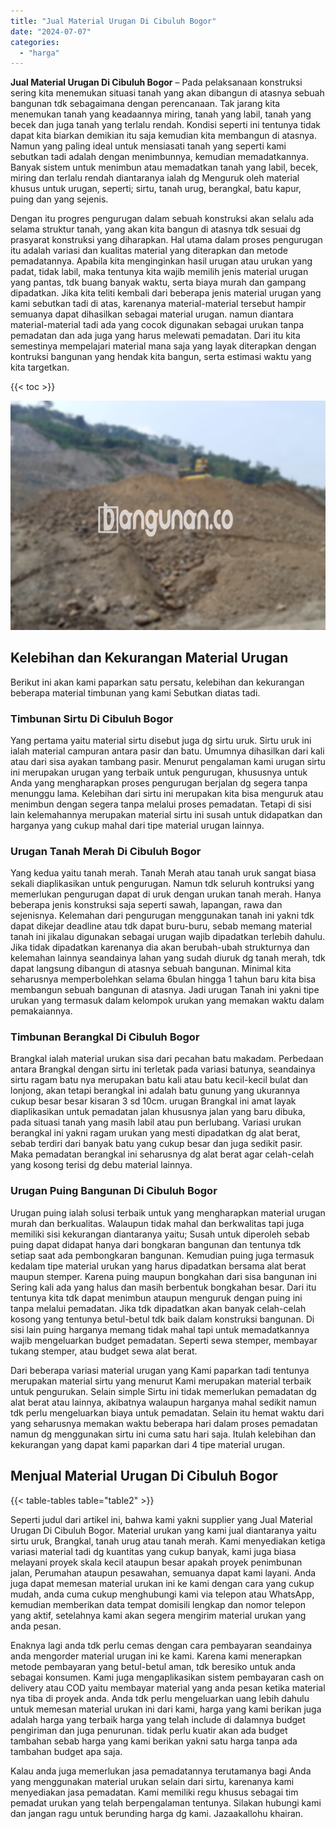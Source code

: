 ```yaml
---
title: "Jual Material Urugan Di Cibuluh Bogor"
date: "2024-07-07"
categories: 
  - "harga"
---
```


**Jual Material Urugan Di Cibuluh Bogor** – Pada pelaksanaan konstruksi sering kita menemukan situasi tanah yang akan dibangun di atasnya sebuah bangunan tdk sebagaimana dengan perencanaan. Tak jarang kita menemukan tanah yang keadaannya miring, tanah yang labil, tanah yang becek dan juga tanah yang terlalu rendah. Kondisi seperti ini tentunya tidak dapat kita biarkan demikian itu saja kemudian kita membangun di atasnya. Namun yang paling ideal untuk mensiasati tanah yang seperti kami sebutkan tadi adalah dengan menimbunnya, kemudian memadatkannya. Banyak sistem untuk menimbun atau memadatkan tanah yang labil, becek, miring dan terlalu rendah diantaranya ialah dg Menguruk oleh material khusus untuk urugan, seperti; sirtu, tanah urug, berangkal, batu kapur, puing dan yang sejenis.

Dengan itu progres pengurugan dalam sebuah konstruksi akan selalu ada selama struktur tanah, yang akan kita bangun di atasnya tdk sesuai dg prasyarat konstruksi yang diharapkan. Hal utama dalam proses pengurugan itu adalah variasi dan kualitas material yang diterapkan dan metode pemadatannya. Apabila kita menginginkan hasil urugan atau urukan yang padat, tidak labil, maka tentunya kita wajib memilih jenis material urugan yang pantas, tdk buang banyak waktu, serta biaya murah dan gampang dipadatkan. Jika kita teliti kembali dari beberapa jenis material urugan yang kami sebutkan tadi di atas, karenanya material-material tersebut hampir semuanya dapat dihasilkan sebagai material urugan. namun diantara material-material tadi ada yang cocok digunakan sebagai urukan tanpa pemadatan dan ada juga yang harus melewati pemadatan. Dari itu kita semestinya mempelajari material mana saja yang layak diterapkan dengan kontruksi bangunan yang hendak kita bangun, serta estimasi waktu yang kita targetkan.

{{< toc >}}

![Jual Material Urugan Di Cibuluh Bogor](/images/jual-urugan-26.png)

## Kelebihan dan Kekurangan Material Urugan

Berikut ini akan kami paparkan satu persatu, kelebihan dan kekurangan beberapa material timbunan yang kami Sebutkan diatas tadi.

### Timbunan Sirtu Di Cibuluh Bogor

Yang pertama yaitu material sirtu disebut juga dg sirtu uruk. Sirtu uruk ini ialah material campuran antara pasir dan batu. Umumnya dihasilkan dari kali atau dari sisa ayakan tambang pasir. Menurut pengalaman kami urugan sirtu ini merupakan urugan yang terbaik untuk pengurugan, khususnya untuk Anda yang mengharapkan proses pengurugan berjalan dg segera tanpa menunggu lama. Kelebihan dari sirtu ini merupakan kita bisa menguruk atau menimbun dengan segera tanpa melalui proses pemadatan. Tetapi di sisi lain kelemahannya merupakan material sirtu ini susah untuk didapatkan dan harganya yang cukup mahal dari tipe material urugan lainnya.

### Urugan Tanah Merah Di Cibuluh Bogor

Yang kedua yaitu tanah merah. Tanah Merah atau tanah uruk sangat biasa sekali diaplikasikan untuk pengurugan. Namun tdk seluruh kontruksi yang memerlukan pengurugan dapat di uruk dengan urukan tanah merah. Hanya beberapa jenis konstruksi saja seperti sawah, lapangan, rawa dan sejenisnya. Kelemahan dari pengurugan menggunakan tanah ini yakni tdk dapat dikejar deadline atau tdk dapat buru-buru, sebab memang material tanah ini jikalau digunakan sebagai urugan wajib dipadatkan terlebih dahulu. Jika tidak dipadatkan karenanya dia akan berubah-ubah strukturnya dan kelemahan lainnya seandainya lahan yang sudah diuruk dg tanah merah, tdk dapat langsung dibangun di atasnya sebuah bangunan. Minimal kita seharusnya memperbolehkan selama 6bulan hingga 1 tahun baru kita bisa membangun sebuah bangunan di atasnya. Jadi urugan Tanah ini yakni tipe urukan yang termasuk dalam kelompok urukan yang memakan waktu dalam pemakaiannya.

### Timbunan Berangkal Di Cibuluh Bogor

Brangkal ialah material urukan sisa dari pecahan batu makadam. Perbedaan antara Brangkal dengan sirtu ini terletak pada variasi batunya, seandainya sirtu ragam batu nya merupakan batu kali atau batu kecil-kecil bulat dan lonjong, akan tetapi berangkal ini adalah batu gunung yang ukurannya cukup besar besar kisaran 3 sd 10cm. urugan Brangkal ini amat layak diaplikasikan untuk pemadatan jalan khususnya jalan yang baru dibuka, pada situasi tanah yang masih labil atau pun berlubang. Variasi urukan berangkal ini yakni ragam urukan yang mesti dipadatkan dg alat berat, sebab terdiri dari banyak batu yang cukup besar dan juga sedikit pasir. Maka pemadatan berangkal ini seharusnya dg alat berat agar celah-celah yang kosong terisi dg debu material lainnya.

### Urugan Puing Bangunan Di Cibuluh Bogor

Urugan puing ialah solusi terbaik untuk yang mengharapkan material urugan murah dan berkualitas. Walaupun tidak mahal dan berkwalitas tapi juga memiliki sisi kekurangan diantaranya yaitu; Susah untuk diperoleh sebab puing dapat didapat hanya dari bongkaran bangunan dan tentunya tdk setiap saat ada pembongkaran bangunan. Kemudian puing juga termasuk kedalam tipe material urukan yang harus dipadatkan bersama alat berat maupun stemper. Karena puing maupun bongkahan dari sisa bangunan ini Sering kali ada yang halus dan masih berbentuk bongkahan besar. Dari itu tentunya kita tdk dapat menimbun ataupun menguruk dengan puing ini tanpa melalui pemadatan. Jika tdk dipadatkan akan banyak celah-celah kosong yang tentunya betul-betul tdk baik dalam konstruksi bangunan. Di sisi lain puing harganya memang tidak mahal tapi untuk memadatkannya wajib mengeluarkan budget pemadatan. Seperti sewa stemper, membayar tukang stemper, atau budget sewa alat berat.

Dari beberapa variasi material urugan yang Kami paparkan tadi tentunya merupakan material sirtu yang menurut Kami merupakan material terbaik untuk pengurukan. Selain simple Sirtu ini tidak memerlukan pemadatan dg alat berat atau lainnya, akibatnya walaupun harganya mahal sedikit namun tdk perlu mengeluarkan biaya untuk pemadatan. Selain itu hemat waktu dari yang seharusnya memakan waktu beberapa hari dalam proses pemadatan namun dg menggunakan sirtu ini cuma satu hari saja. Itulah kelebihan dan kekurangan yang dapat kami paparkan dari 4 tipe material urugan.

## Menjual Material Urugan Di Cibuluh Bogor

{{< table-tables table="table2" >}}

Seperti judul dari artikel ini, bahwa kami yakni supplier yang Jual Material Urugan Di Cibuluh Bogor. Material urukan yang kami jual diantaranya yaitu sirtu uruk, Brangkal, tanah urug atau tanah merah. Kami menyediakan ketiga variasi material tadi dg kuantitas yang cukup banyak, kami juga biasa melayani proyek skala kecil ataupun besar apakah proyek penimbunan jalan, Perumahan ataupun pesawahan, semuanya dapat kami layani. Anda juga dapat memesan material urukan ini ke kami dengan cara yang cukup mudah, anda cuma cukup menghubungi kami via telepon atau WhatsApp, kemudian memberikan data tempat domisili lengkap dan nomor telepon yang aktif, setelahnya kami akan segera mengirim material urukan yang anda pesan.

Enaknya lagi anda tdk perlu cemas dengan cara pembayaran seandainya anda mengorder material urugan ini ke kami. Karena kami menerapkan metode pembayaran yang betul-betul aman, tdk beresiko untuk anda sebagai konsumen. Kami juga mengaplikasikan sistem pembayaran cash on delivery atau COD yaitu membayar material yang anda pesan ketika material nya tiba di proyek anda. Anda tdk perlu mengeluarkan uang lebih dahulu untuk memesan material urukan ini dari kami, harga yang kami berikan juga adalah harga yang terbaik harga yang telah include di dalamnya budget pengiriman dan juga penurunan. tidak perlu kuatir akan ada budget tambahan sebab harga yang kami berikan yakni satu harga tanpa ada tambahan budget apa saja.

Kalau anda juga memerlukan jasa pemadatannya terutamanya bagi Anda yang menggunakan material urukan selain dari sirtu, karenanya kami menyediakan jasa pemadatan. Kami memiliki regu khusus sebagai tim pemadat urukan yang telah berpengalaman tentunya. Silakan hubungi kami dan jangan ragu untuk berunding harga dg kami. Jazaakallohu khairan.
